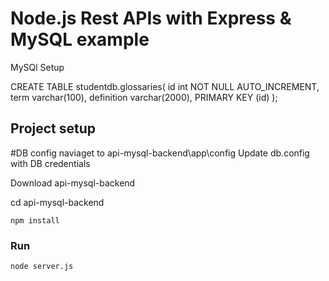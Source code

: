 # Node.js Rest APIs with Express & MySQL example

MySQl Setup

CREATE TABLE studentdb.glossaries(
    id int  NOT NULL AUTO_INCREMENT, 
    term varchar(100), 
    definition varchar(2000),
     PRIMARY KEY (id)
);



## Project setup

#DB config
naviaget to api-mysql-backend\app\config
Update db.config with DB credentials

Download  api-mysql-backend


cd api-mysql-backend

```
npm install
```

### Run
```
node server.js
```
